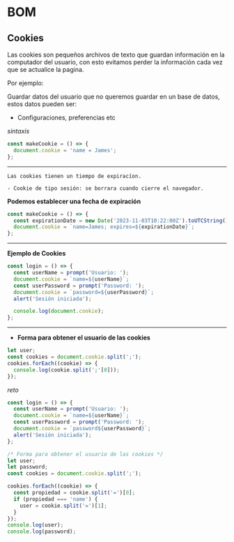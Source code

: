 # BOM

## Cookies

Las cookies son pequeños archivos de texto que guardan información en la
computador del usuario, con esto evitamos perder la información cada vez que se
actualice la pagina.

Por ejemplo:

Guardar datos del usuario que no queremos guardar en un base de datos, estos
datos pueden ser:

- Configuraciones, preferencias etc

_sintaxis_

```js
const makeCookie = () => {
  document.cookie = 'name = James';
};
```

---

```
Las cookies tienen un tiempo de expiracíon.

- Cookie de tipo sesión: se borrara cuando cierre el navegador.
```

**Podemos establecer una fecha de expiración**

```js
const makeCookie = () => {
  const expirationDate = new Date('2023-11-03T10:22:00Z').toUTCString();
  document.cookie = `name=James; expires=${expirationDate}`;
};
```

---

**Ejemplo de Cookies**

```js
const login = () => {
  const userName = prompt('Usuario: ');
  document.cookie = `name=${userName}`;
  const userPassword = prompt('Password: ');
  document.cookie = `password=${userPassword}`;
  alert('Sesión iniciada');

  console.log(document.cookie);
};
```

---

- **Forma para obtener el usuario de las cookies**

```js
let user;
const cookies = document.cookie.split(';');
cookies.forEach((cookie) => {
  console.log(cookie.split(';'[0]));
});
```

_reto_

```js
const login = () => {
  const userName = prompt('Usuario: ');
  document.cookie = `name=${userName}`;
  const userPassword = prompt('Password: ');
  document.cookie = `password${userPassword}`;
  alert('Sesión iniciada');
};

/* Forma para obtener el usuario de las cookies */
let user;
let password;
const cookies = document.cookie.split(';');

cookies.forEach((cookie) => {
  const propiedad = cookie.split('=')[0];
  if (propiedad === 'name') {
    user = cookie.split('=')[1];
  }
});
console.log(user);
console.log(password);
```
